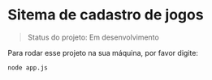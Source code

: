 <h1>Sitema de cadastro de jogos</h1>

> Status do projeto: Em desenvolvimento

Para rodar esse projeto na sua máquina, por favor digite:

```
node app.js
```
